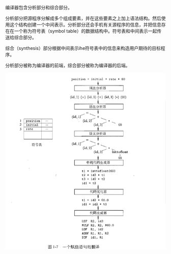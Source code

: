 编译器包含分析部分和综合部分。

分析部分把源程序分解成多个组成要素，并在这些要素之上加上语法结构。然后使用这个结构创建一个中间表示。分析部分还会手机有关源程序的信息，并把信息存在在一个称为符号表（symbol table）的数据结构中。符号表和中间表示一起传送给综合部分。

综合（synthesis）部分根据中间表示ihe符号表中的信息来构造用户期待的目标程序。

分析部分被称为编译器的前端，综合部分被称为编译器的后端。

![](/assets/QQ图片20170920140808.png)

